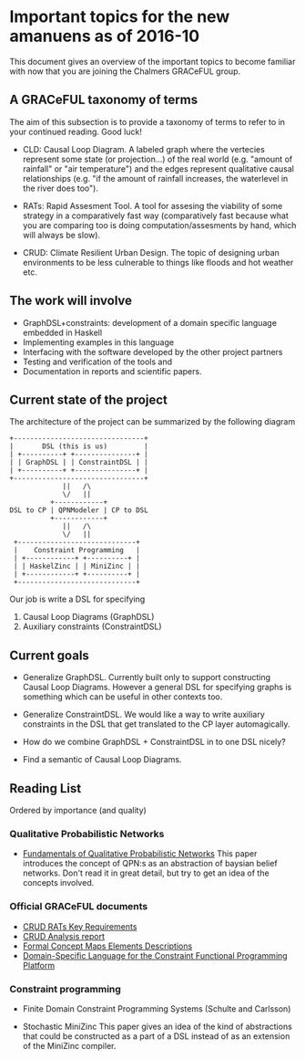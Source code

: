 # Important topics for the new amanuens as of 2016-10

This document gives an overview of the important topics
to become familiar with now that you are joining the
Chalmers GRACeFUL group.

## A GRACeFUL taxonomy of terms

The aim of this subsection is to provide a taxonomy of terms
to refer to in your continued reading. Good luck!

* CLD:
    Causal Loop Diagram.
    A labeled graph where the 
    vertecies represent some state (or projection...)
    of the real world (e.g. "amount of rainfall" or "air temperature")
    and the edges represent qualitative causal relationships
    (e.g. "if the amount of rainfall increases, the waterlevel in the river does too").

* RATs:
    Rapid Assesment Tool. A tool
    for assesing the viability of
    some strategy in a comparatively
    fast way (comparatively fast because
    what you are comparing too is doing
    computation/assesments by hand, which
    will always be slow).

* CRUD:
    Climate Resilient Urban Design.
    The topic of designing urban environments
    to be less culnerable to things like
    floods and hot weather etc.

## The work will involve
* GraphDSL+constraints: development of a domain specific language embedded in Haskell
* Implementing examples in this language
* Interfacing with the software developed by the other project partners
* Testing and verification of the tools and
* Documentation in reports and scientific papers.

## Current state of the project
The architecture of the project can be summarized
by the following diagram

    +--------------------------------+
    |       DSL (this is us)         |
    | +----------+ +---------------+ | 
    | | GraphDSL | | ConstraintDSL | |
    | +----------+ +---------------+ |
    +--------------------------------+ 
                 ||   /\
                 \/   ||
              +------------+ 
    DSL to CP | QPNModeler | CP to DSL
              +------------+ 
                 ||   /\
                 \/   ||
     +-----------------------------+
     |    Constraint Programming   |
     | +------------+ +----------+ |
     | | HaskelZinc | | MiniZinc | |
     | +------------+ +----------+ |
     +-----------------------------+ 

Our job is write a DSL for specifying
1. Causal Loop Diagrams (GraphDSL)
2. Auxiliary constraints (ConstraintDSL)

## Current goals
* Generalize GraphDSL.
    Currently built only to support
    constructing Causal Loop Diagrams.
    However a general DSL for specifying
    graphs is something which can be useful
    in other contexts too.

* Generalize ConstraintDSL.
    We would like a way to
    write auxiliary constraints
    in the DSL that get translated
    to the CP layer automagically.

* How do we combine GraphDSL + ConstraintDSL
  in to one DSL nicely?

* Find a semantic of Causal Loop Diagrams.

## Reading List
Ordered by importance (and quality)

### Qualitative Probabilistic Networks
* [Fundamentals of Qualitative Probabilistic Networks](http://cs.ru.nl/~peterl/BN/wellman.pdf)
    This paper introduces the concept of
    QPN:s as an abstraction of baysian
    belief networks. Don't read it in great
    detail, but try to get an idea of the
    concepts involved.

### Official GRACeFUL documents
* [CRUD RATs Key Requirements](https://seafile.idmt.de/seafhttp/files/da3c113c-3bbd-4507-a1b2-d099293fff42/D2.3.pdf)
* [CRUD Analysis report](https://seafile.idmt.de/seafhttp/files/5c5e4362-7eb1-4a16-8bc2-f3b8d3dab3e8/D2.2.pdf)
* [Formal Concept Maps Elements Descriptions](https://seafile.idmt.de/seafhttp/files/ca726235-47d6-4052-b4c6-c4752449f6e9/D4.1.pdf)
* [Domain-Specific Language for the Constraint Functional Programming Platform](https://seafile.idmt.de/seafhttp/files/f1cab64f-a7ca-48e5-9448-9c8ad0069bcc/D5.1.pdf)

### Constraint programming
* Finite Domain Constraint Programming Systems (Schulte and Carlsson)

* Stochastic MiniZinc
    This paper gives an idea of the kind of abstractions
    that could be constructed as a part of a DSL instead of
    as an extension of the MiniZinc compiler.
